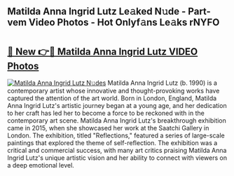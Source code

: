## Matilda Anna Ingrid Lutz Le𝚊ked N𝚞de - Part-vem Video Photos - Hot Onlyf𝚊ns Le𝚊ks rNYFO

# <h2><a href="http://ac45043.deff.icu/?id=Matilda+Anna+Ingrid+Lutz">🔗 New 👉🔴 Matilda Anna Ingrid Lutz VIDEO Photos</a></h2>

[![Matilda Anna Ingrid Lutz N𝚞des](https://i.imgur.com/rIISA9y.gif)](http://ac45043.deff.icu/?id=Matilda+Anna+Ingrid+Lutz)
Matilda Anna Ingrid Lutz (b. 1990) is a contemporary artist whose innovative and thought-provoking works have captured the attention of the art world. Born in London, England, Matilda Anna Ingrid Lutz's artistic journey began at a young age, and her dedication to her craft has led her to become a force to be reckoned with in the contemporary art scene. Matilda Anna Ingrid Lutz's breakthrough exhibition came in 2015, when she showcased her work at the Saatchi Gallery in London. The exhibition, titled "Reflections," featured a series of large-scale paintings that explored the theme of self-reflection. The exhibition was a critical and commercial success, with many art critics praising Matilda Anna Ingrid Lutz's unique artistic vision and her ability to connect with viewers on a deep emotional level.
